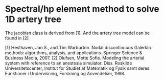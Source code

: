 # Spectral/hp element method to solve 1D artery tree

The jacobian class is derived from [1]. And the artery tree model can be found in [2]

[1] Hesthaven, Jan S., and Tim Warburton. Nodal discontinuous Galerkin methods: algorithms, analysis, and applications. Springer Science & Business Media, 2007.
[2] Olufsen, Mette Sofie. Modeling the arterial system with reference to an anestesia simulator. Diss. Roskilde Universitetscenter, Institut for Studiet af Matematik og Fysik samt deres Funktioner i Undervisning, Forskning og Anvendelser, 1998.
